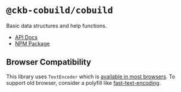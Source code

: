 # `@ckb-cobuild/cobuild`

Basic data structures and help functions.

- [API Docs](https://ckb-cobuild-docs.vercel.app/api/index.html#md:ckb-cobuildcobuild)
- [NPM Package](https://www.npmjs.com/package/@ckb-cobuild/cobuild)

## Browser Compatibility

This library uses `TextEncoder` which is [available in most browsers](https://caniuse.com/textencoder). To support old browser, consider a polyfill like [fast-text-encoding](https://github.com/samthor/fast-text-encoding).
